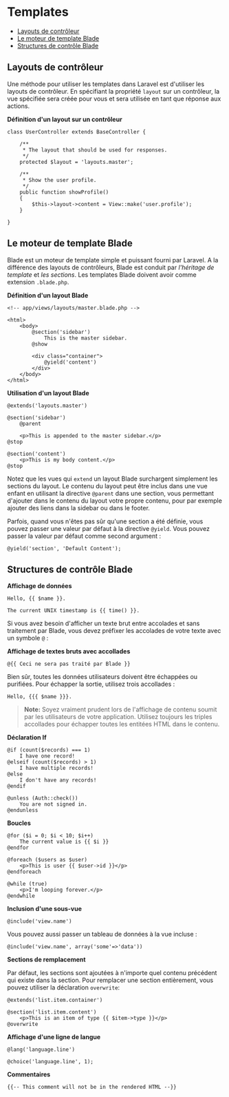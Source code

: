 # Templates

- [Layouts de contrôleur](#controller-layouts)
- [Le moteur de template Blade](#blade-templating)
- [Structures de contrôle Blade](#other-blade-control-structures)

<a name="controller-layouts"></a>
## Layouts de contrôleur

Une méthode pour utiliser les templates dans Laravel est d'utiliser les layouts de contrôleur. En spécifiant la propriété `layout` sur un contrôleur, la vue spécifiée sera créée pour vous et sera utilisée en tant que réponse aux actions.

**Définition d'un layout sur un contrôleur**

	class UserController extends BaseController {

		/**
		 * The layout that should be used for responses.
		 */
		protected $layout = 'layouts.master';

		/**
		 * Show the user profile.
		 */
		public function showProfile()
		{
			$this->layout->content = View::make('user.profile');
		}

	}

<a name="blade-templating"></a>
## Le moteur de template Blade

Blade est un moteur de template simple et puissant fourni par Laravel. A la différence des layouts de contrôleurs, Blade est conduit par _l'héritage de template_ et _les sections_. Les templates Blade doivent avoir comme extension `.blade.php`.

**Définition d'un layout Blade**

	<!-- app/views/layouts/master.blade.php -->

	<html>
		<body>
			@section('sidebar')
				This is the master sidebar.
			@show

			<div class="container">
				@yield('content')
			</div>
		</body>
	</html>

**Utilisation d'un layout Blade**

	@extends('layouts.master')

	@section('sidebar')
		@parent

		<p>This is appended to the master sidebar.</p>
	@stop

	@section('content')
		<p>This is my body content.</p>
	@stop

Notez que les vues qui `extend` un layout Blade surchargent simplement les sections du layout. Le contenu du layout peut être inclus dans une vue enfant en utilisant la directive `@parent` dans une section, vous permettant d'ajouter dans le contenu du layout votre propre contenu, pour par exemple ajouter des liens dans la sidebar ou dans le footer.

Parfois, quand vous n'êtes pas sûr qu'une section a été définie, vous pouvez passer une valeur par défaut à la directive `@yield`. Vous pouvez passer la valeur par défaut comme second argument :

    @yield('section', 'Default Content');

<a name="other-blade-control-structures"></a>
## Structures de contrôle Blade

**Affichage de données**

    Hello, {{ $name }}.

    The current UNIX timestamp is {{ time() }}.

Si vous avez besoin d'afficher un texte brut entre accolades et sans traitement par Blade, vous devez préfixer les accolades de votre texte avec un symbole `@` :

**Affichage de textes bruts avec accollades**

    @{{ Ceci ne sera pas traité par Blade }}

Bien sûr, toutes les données utilisateurs doivent être échappées ou purifiées. Pour échapper la sortie, utilisez trois accollades :

	Hello, {{{ $name }}}.

> **Note:** Soyez vraiment prudent lors de l'affichage de contenu soumit par les utilisateurs de votre application. Utilisez toujours les triples accollades pour échapper toutes les entitées HTML dans le contenu.

**Déclaration If**

    @if (count($records) === 1)
        I have one record!
    @elseif (count($records) > 1)
        I have multiple records!
	@else
		I don't have any records!
	@endif

	@unless (Auth::check())
		You are not signed in.
	@endunless

**Boucles**

	@for ($i = 0; $i < 10; $i++)
		The current value is {{ $i }}
	@endfor

	@foreach ($users as $user)
		<p>This is user {{ $user->id }}</p>
	@endforeach

	@while (true)
		<p>I'm looping forever.</p>
	@endwhile

**Inclusion d'une sous-vue**

	@include('view.name')

Vous pouvez aussi passer un tableau de données à la vue incluse :

    @include('view.name', array('some'=>'data'))

**Sections de remplacement**

Par défaut, les sections sont ajoutées à n'importe quel contenu précédent qui existe dans la section. Pour remplacer une section entièrement, vous pouvez utiliser la déclaration `overwrite`:

    @extends('list.item.container')
  
    @section('list.item.content')
        <p>This is an item of type {{ $item->type }}</p>
    @overwrite

**Affichage d'une ligne de langue**

	@lang('language.line')

	@choice('language.line', 1);

**Commentaires**

	{{-- This comment will not be in the rendered HTML --}}
